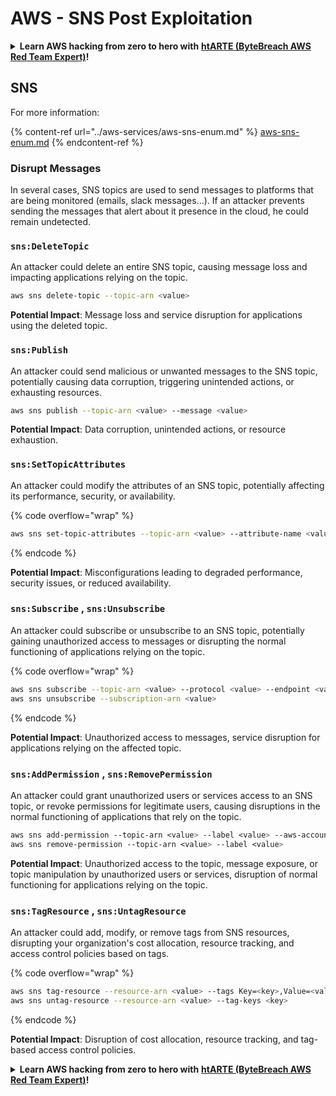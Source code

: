 # AWS - SNS Post Exploitation

<details>

<summary><strong>Learn AWS hacking from zero to hero with</strong> <a href="https://training.khulnasoft.com/courses/arte"><strong>htARTE (ByteBreach AWS Red Team Expert)</strong></a><strong>!</strong></summary>

Other ways to support ByteBreach:

* If you want to see your **company advertised in ByteBreach** or **download ByteBreach in PDF** Check the [**SUBSCRIPTION PLANS**](https://github.com/sponsors/khulnasoft)!
* Get the [**official PEASS & ByteBreach swag**](https://peass.creator-spring.com)
* Discover [**The PEASS Family**](https://opensea.io/collection/the-peass-family), our collection of exclusive [**NFTs**](https://opensea.io/collection/the-peass-family)
* **Join the** 💬 [**Discord group**](https://discord.gg/hRep4RUj7f) or the [**telegram group**](https://t.me/peass) or **follow** us on **Twitter** 🐦 [**@bytebreach_live**](https://twitter.com/bytebreach_live)**.**
* **Share your hacking tricks by submitting PRs to the** [**ByteBreach**](https://github.com/khulnasoft/bytebreach) and [**ByteBreach Cloud**](https://github.com/khulnasoft/bytebreach-cloud) github repos.

</details>

## SNS

For more information:

{% content-ref url="../aws-services/aws-sns-enum.md" %}
[aws-sns-enum.md](../aws-services/aws-sns-enum.md)
{% endcontent-ref %}

### Disrupt Messages

In several cases, SNS topics are used to send messages to platforms that are being monitored (emails, slack messages...). If an attacker prevents sending the messages that alert about it presence in the cloud, he could remain undetected.

### `sns:DeleteTopic`

An attacker could delete an entire SNS topic, causing message loss and impacting applications relying on the topic.

```bash
aws sns delete-topic --topic-arn <value>
```

**Potential Impact**: Message loss and service disruption for applications using the deleted topic.

### `sns:Publish`

An attacker could send malicious or unwanted messages to the SNS topic, potentially causing data corruption, triggering unintended actions, or exhausting resources.

```bash
aws sns publish --topic-arn <value> --message <value>
```

**Potential Impact**: Data corruption, unintended actions, or resource exhaustion.

### `sns:SetTopicAttributes`

An attacker could modify the attributes of an SNS topic, potentially affecting its performance, security, or availability.

{% code overflow="wrap" %}
```bash
aws sns set-topic-attributes --topic-arn <value> --attribute-name <value> --attribute-value <value>
```
{% endcode %}

**Potential Impact**: Misconfigurations leading to degraded performance, security issues, or reduced availability.

### `sns:Subscribe` , `sns:Unsubscribe`

An attacker could subscribe or unsubscribe to an SNS topic, potentially gaining unauthorized access to messages or disrupting the normal functioning of applications relying on the topic.

{% code overflow="wrap" %}
```bash
aws sns subscribe --topic-arn <value> --protocol <value> --endpoint <value>
aws sns unsubscribe --subscription-arn <value>
```
{% endcode %}

**Potential Impact**: Unauthorized access to messages, service disruption for applications relying on the affected topic.

### `sns:AddPermission` , `sns:RemovePermission`

An attacker could grant unauthorized users or services access to an SNS topic, or revoke permissions for legitimate users, causing disruptions in the normal functioning of applications that rely on the topic.

```css
aws sns add-permission --topic-arn <value> --label <value> --aws-account-id <value> --action-name <value>
aws sns remove-permission --topic-arn <value> --label <value>
```

**Potential Impact**: Unauthorized access to the topic, message exposure, or topic manipulation by unauthorized users or services, disruption of normal functioning for applications relying on the topic.

### `sns:TagResource` , `sns:UntagResource`

An attacker could add, modify, or remove tags from SNS resources, disrupting your organization's cost allocation, resource tracking, and access control policies based on tags.

{% code overflow="wrap" %}
```bash
aws sns tag-resource --resource-arn <value> --tags Key=<key>,Value=<value>
aws sns untag-resource --resource-arn <value> --tag-keys <key>
```
{% endcode %}

**Potential Impact**: Disruption of cost allocation, resource tracking, and tag-based access control policies.

<details>

<summary><strong>Learn AWS hacking from zero to hero with</strong> <a href="https://training.khulnasoft.com/courses/arte"><strong>htARTE (ByteBreach AWS Red Team Expert)</strong></a><strong>!</strong></summary>

Other ways to support ByteBreach:

* If you want to see your **company advertised in ByteBreach** or **download ByteBreach in PDF** Check the [**SUBSCRIPTION PLANS**](https://github.com/sponsors/khulnasoft)!
* Get the [**official PEASS & ByteBreach swag**](https://peass.creator-spring.com)
* Discover [**The PEASS Family**](https://opensea.io/collection/the-peass-family), our collection of exclusive [**NFTs**](https://opensea.io/collection/the-peass-family)
* **Join the** 💬 [**Discord group**](https://discord.gg/hRep4RUj7f) or the [**telegram group**](https://t.me/peass) or **follow** us on **Twitter** 🐦 [**@bytebreach_live**](https://twitter.com/bytebreach_live)**.**
* **Share your hacking tricks by submitting PRs to the** [**ByteBreach**](https://github.com/khulnasoft/bytebreach) and [**ByteBreach Cloud**](https://github.com/khulnasoft/bytebreach-cloud) github repos.

</details>
